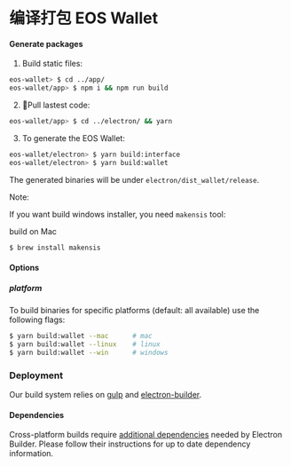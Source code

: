# 编译打包 EOS Wallet

#### Generate packages

1.  Build static files:

```bash
eos-wallet> $ cd ../app/
eos-wallet/app> $ npm i && npm run build
```

2.  Pull lastest code:

```bash
eos-wallet/app> $ cd ../electron/ && yarn
```

3.  To generate the EOS Wallet:

```bash
eos-wallet/electron> $ yarn build:interface
eos-wallet/electron> $ yarn build:wallet
```

The generated binaries will be under `electron/dist_wallet/release`.

Note:

If you want build windows installer, you need `makensis` tool:

build on Mac

```bash
$ brew install makensis
```

#### Options

##### platform

To build binaries for specific platforms (default: all available) use the following flags:

```bash
$ yarn build:wallet --mac      # mac
$ yarn build:wallet --linux    # linux
$ yarn build:wallet --win      # windows
```

### Deployment

Our build system relies on [gulp](http://gulpjs.com/) and [electron-builder](https://github.com/electron-userland/electron-builder/).

#### Dependencies

Cross-platform builds require [additional dependencies](https://www.electron.build/multi-platform-build) needed by Electron Builder. Please follow their instructions for up to date dependency information.

